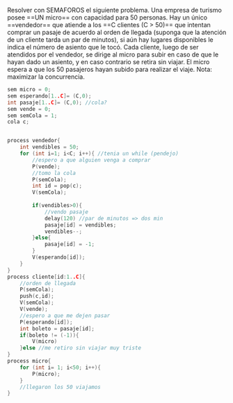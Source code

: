 Resolver con SEMAFOROS el siguiente problema. Una empresa de turismo posee ==UN micro== con capacidad para 50 personas. Hay un único ==vendedor== que atiende a los ==C clientes (C > 50)== que intentan comprar un pasaje de acuerdo al orden de llegada (suponga que la atención de un cliente tarda un par de minutos), si aún hay lugares disponibles le indica el número de asiento que le tocó. Cada cliente, luego de ser atendidos por el vendedor, se dirige al micro para subir en caso de que le hayan dado un asiento, y en caso contrario se retira sin viajar. El micro espera a que los 50 pasajeros hayan subido para realizar el viaje. Nota: maximizar la concurrencia.
``` C
sem micro = 0;
sem esperando[1..C]= (C,0);
int pasaje[1..C]= (C,0); //cola?
sem vende = 0;
sem semCola = 1;
cola c;


process vendedor{
	int vendibles = 50;
	for (int i=1; i<C; i++){ //tenia un while (pendejo)
		//espero a que alguien venga a comprar
		P(vende);
		//tomo la cola
		P(semCola);
		int id = pop(c);
		V(semCola);
		
		if(vendibles>0){
			//vendo pasaje
			delay(120) //par de minutos => dos min
			pasaje[id] = vendibles;
			vendibles--;
		}else{
			pasaje[id] = -1;
		}
		V(esperando[id]);
	}
}	
process cliente[id:1..C]{
	//orden de llegada
	P(semCola);
	push(c,id);
	V(semCola);
	V(vende);
	//espero a que me dejen pasar
	P(esperando[id]);
	int boleto = pasaje[id];
	if(boleto != (-1)){
		V(micro)
	}else //me retiro sin viajar muy triste
}
process micro{
	for (int i= 1; i<50; i++){
		P(micro);
	}
	//llegaron los 50 viajamos
}
``` 